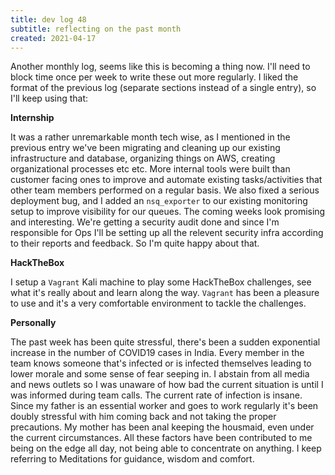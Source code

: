 ```yaml
---
title: dev log 48
subtitle: reflecting on the past month
created: 2021-04-17
---
```


Another monthly log, seems like this is becoming a thing now. I'll need to block time once per week to write these out more regularly. I liked the format of the previous log (separate sections instead of a single entry), so I'll keep using that:

**Internship**

It was a rather unremarkable month tech wise, as I mentioned in the previous entry we've been migrating and cleaning up our existing infrastructure and database, organizing things on AWS, creating organizational processes etc etc. More internal tools were built than customer facing ones to improve and automate existing tasks/activities that other team members performed on a regular basis. We also fixed a serious deployment bug, and I added an `nsq_exporter` to our existing monitoring setup to improve visibility for our queues. The coming weeks look promising and interesting. We're getting a security audit done and since I'm responsible for Ops I'll be setting up all the relevent security infra according to their reports and feedback. So I'm quite happy about that.

**HackTheBox**

I setup a `Vagrant` Kali machine to play some HackTheBox challenges, see what it's really about and learn along the way. `Vagrant` has been a pleasure to use and it's a very comfortable environment to tackle the challenges.

**Personally**

The past week has been quite stressful, there's been a sudden exponential increase in the number of COVID19 cases in India. Every member in the team knows someone that's infected or is infected themselves leading to lower morale and some sense of fear seeping in. I abstain from all media and news outlets so I was unaware of how bad the current situation is until I was informed during team calls. The current rate of infection is insane. Since my father is an essential worker and goes to work regularly it's been doubly stressful with him coming back and not taking the proper precautions. My mother has been anal keeping the housmaid, even under the current circumstances. All these factors have been contributed to me being on the edge all day, not being able to concentrate on anything. I keep referring to Meditations for guidance, wisdom and comfort.

